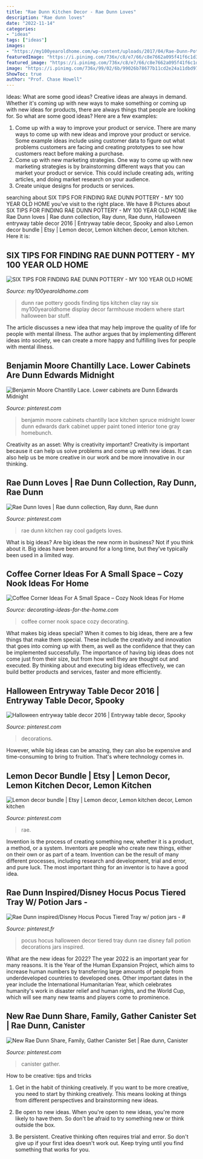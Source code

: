 ```yaml
---
title: "Rae Dunn Kitchen Decor - Rae Dunn Loves"
description: "Rae dunn loves"
date: "2022-11-14"
categories:
- "ideas"
tags: ["ideas"]
images:
- "https://my100yearoldhome.com/wp-content/uploads/2017/04/Rae-Dunn-Pottery-Collection.jpg"
featuredImage: "https://i.pinimg.com/736x/c8/e7/66/c8e7662a095f41f6c1d35586d06e3b12.jpg"
featured_image: "https://i.pinimg.com/736x/c8/e7/66/c8e7662a095f41f6c1d35586d06e3b12.jpg"
image: "https://i.pinimg.com/736x/99/02/6b/99026b78677b11cd2e24a11dbd973323.jpg"
ShowToc: true
author: "Prof. Chase Howell"
---
```



Ideas: What are some good ideas?
Creative ideas are always in demand. Whether it's coming up with new ways to make something or coming up with new ideas for products, there are always things that people are looking for. So what are some good ideas? Here are a few examples: 
1. Come up with a way to improve your product or service. There are many ways to come up with new ideas and improve your product or service. Some example ideas include using customer data to figure out what problems customers are facing and creating prototypes to see how customers react before making a purchase. 
2. Come up with new marketing strategies. One way to come up with new marketing strategies is by brainstorming different ways that you can market your product or service. This could include creating ads, writing articles, and doing market research on your audience. 
3. Create unique designs for products or services.

	

		
searching about SIX TIPS FOR FINDING RAE DUNN POTTERY - MY 100 YEAR OLD HOME you've visit to the right place. We have 8 Pictures about SIX TIPS FOR FINDING RAE DUNN POTTERY - MY 100 YEAR OLD HOME like Rae Dunn loves | Rae dunn collection, Ray dunn, Rae dunn, Halloween entryway table decor 2016 | Entryway table decor, Spooky and also Lemon decor bundle | Etsy | Lemon decor, Lemon kitchen decor, Lemon kitchen. Here it is:
		
    
## SIX TIPS FOR FINDING RAE DUNN POTTERY - MY 100 YEAR OLD HOME

<img loading=lazy src="https://my100yearoldhome.com/wp-content/uploads/2017/04/Rae-Dunn-Pottery-Collection.jpg" onerror="this.onerror=null;this.src='https://tse3.mm.bing.net/th?id=OIP.Y3Z6bCnTZ-pNnQwNMuBRfAHaJ3&amp;pid=15.1';" alt="SIX TIPS FOR FINDING RAE DUNN POTTERY - MY 100 YEAR OLD HOME">

_Source: my100yearoldhome.com_

>dunn rae pottery goods finding tips kitchen clay ray six my100yearoldhome display decor farmhouse modern where start halloween bar stuff. 

	

The article discusses a new idea that may help improve the quality of life for people with mental illness. The author argues that by implementing different ideas into society, we can create a more happy and fulfilling lives for people with mental illness.

    
## Benjamin Moore Chantilly Lace. Lower Cabinets Are Dunn Edwards Midnight

<img loading=lazy src="https://i.pinimg.com/736x/c8/e7/66/c8e7662a095f41f6c1d35586d06e3b12.jpg" onerror="this.onerror=null;this.src='https://tse4.mm.bing.net/th?id=OIP.v-yZgWHsLKO1Ovx6OqChxAHaLI&amp;pid=15.1';" alt="Benjamin Moore Chantilly Lace. Lower cabinets are Dunn Edwards Midnight">

_Source: pinterest.com_

>benjamin moore cabinets chantilly lace kitchen spruce midnight lower dunn edwards dark cabinet upper paint toned interior tone gray homebunch. 

	

Creativity as an asset: Why is creativity important?
Creativity is important because it can help us solve problems and come up with new ideas. It can also help us be more creative in our work and be more innovative in our thinking.

    
## Rae Dunn Loves | Rae Dunn Collection, Ray Dunn, Rae Dunn

<img loading=lazy src="https://i.pinimg.com/736x/be/17/1a/be171a2f1c849fa4c7c9340eaddc6c84.jpg" onerror="this.onerror=null;this.src='https://tse2.mm.bing.net/th?id=OIP.DfkZdieSuv6W5XdBA3rDawHaJ3&amp;pid=15.1';" alt="Rae Dunn loves | Rae dunn collection, Ray dunn, Rae dunn">

_Source: pinterest.com_

>rae dunn kitchen ray cool gadgets loves. 

	

What is big ideas?
Are big ideas the new norm in business? Not if you think about it. Big ideas have been around for a long time, but they’ve typically been used in a limited way.

    
## Coffee Corner Ideas For A Small Space – Cozy Nook Ideas For Home

<img loading=lazy src="https://decorating-ideas-for-the-home.com/wp-content/uploads/2020/02/Coffee-Corner-Ideas-for-Small-Spaces-Cozy-Nook-Ideas9.jpg" onerror="this.onerror=null;this.src='https://tse3.mm.bing.net/th?id=OIP.PJMjFJ06FYTnsrTiZnXAUgHaJ4&amp;pid=15.1';" alt="Coffee Corner Ideas For A Small Space – Cozy Nook Ideas For Home">

_Source: decorating-ideas-for-the-home.com_

>coffee corner nook space cozy decorating. 

	

What makes big ideas special?
When it comes to big ideas, there are a few things that make them special. These include the creativity and innovation that goes into coming up with them, as well as the confidence that they can be implemented successfully. The importance of having big ideas does not come just from their size, but from how well they are thought out and executed. By thinking about and executing big ideas effectively, we can build better products and services, faster and more efficiently.

    
## Halloween Entryway Table Decor 2016 | Entryway Table Decor, Spooky

<img loading=lazy src="https://i.pinimg.com/736x/cc/23/d6/cc23d60ca43c7d4ca0074b84ae4c126f--entryway-tables-halloween-entryway.jpg" onerror="this.onerror=null;this.src='https://tse2.mm.bing.net/th?id=OIP.nTucSK8_yR5NNeB_ieS4UQHaJ3&amp;pid=15.1';" alt="Halloween entryway table decor 2016 | Entryway table decor, Spooky">

_Source: pinterest.com_

>decorations. 

	

However, while big ideas can be amazing, they can also be expensive and time-consuming to bring to fruition. That's where technology comes in.

    
## Lemon Decor Bundle | Etsy | Lemon Decor, Lemon Kitchen Decor, Lemon Kitchen

<img loading=lazy src="https://i.pinimg.com/736x/79/af/6d/79af6dd53c9f539af694306653c8dd1b.jpg" onerror="this.onerror=null;this.src='https://tse1.mm.bing.net/th?id=OIP.OSg0CflCLB3x2En9VaKugQHaKA&amp;pid=15.1';" alt="Lemon decor bundle | Etsy | Lemon decor, Lemon kitchen decor, Lemon kitchen">

_Source: pinterest.com_

>rae. 

	

Invention is the process of creating something new, whether it is a product, a method, or a system. Inventors are people who create new things, either on their own or as part of a team. Invention can be the result of many different processes, including research and development, trial and error, and pure luck. The most important thing for an inventor is to have a good idea.

    
## Rae Dunn Inspired/Disney Hocus Pocus Tiered Tray W/ Potion Jars - #

<img loading=lazy src="https://i.pinimg.com/originals/4c/68/a0/4c68a00c624ee052675b66dc6f4df412.jpg" onerror="this.onerror=null;this.src='https://tse3.mm.bing.net/th?id=OIP.zZjuGsrhrlrxC7PqBBqFnwHaJ4&amp;pid=15.1';" alt="Rae Dunn inspired/Disney Hocus Pocus Tiered Tray w/ potion jars - #">

_Source: pinterest.fr_

>pocus hocus halloween decor tiered tray dunn rae disney fall potion decorations jars inspired. 

	

What are the new ideas for 2022?
The year 2022 is an important year for many reasons. It is the Year of the Human Expansion Project, which aims to increase human numbers by transferring large amounts of people from underdeveloped countries to developed ones. Other important dates in the year include the International Humanitarian Year, which celebrates humanity's work in disaster relief and human rights, and the World Cup, which will see many new teams and players come to prominence.

    
## New Rae Dunn Share, Family, Gather Canister Set | Rae Dunn, Canister

<img loading=lazy src="https://i.pinimg.com/736x/99/02/6b/99026b78677b11cd2e24a11dbd973323.jpg" onerror="this.onerror=null;this.src='https://tse2.mm.bing.net/th?id=OIP.Gn-_GqyIlfdjprJ6mFQfDwHaHa&amp;pid=15.1';" alt="New Rae Dunn Share, Family, Gather Canister Set | Rae dunn, Canister">

_Source: pinterest.com_

>canister gather. 

	

How to be creative: tips and tricks
1. Get in the habit of thinking creatively. If you want to be more creative, you need to start by thinking creatively. This means looking at things from different perspectives and brainstorming new ideas.
2. Be open to new ideas. When you're open to new ideas, you're more likely to have them. So don't be afraid to try something new or think outside the box.

3. Be persistent. Creative thinking often requires trial and error. So don't give up if your first idea doesn't work out. Keep trying until you find something that works for you.

